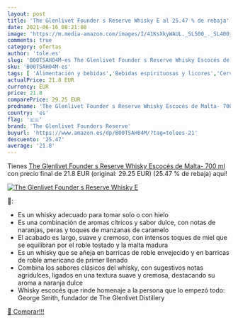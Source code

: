 ```yaml
---
layout: post
title: 'The Glenlivet Founder s Reserve Whisky E al 25.47 % de rebaja'
date: 2021-06-16 08:21:08
image: 'https://m.media-amazon.com/images/I/41KsXkyWAUL._SL500_._SL400_.jpg'
comments: true
category: ofertas
author: 'tole.es'
slug: 'B00TSAH04M-es The Glenlivet Founder s Reserve Whisky Escocés de Malta-...'
sku: 'B00TSAH04M-es'
tags: [ 'Alimentación y bebidas','Bebidas espirituosas y licores','Cervezas, vinos y licores','Whisky','the glenlivet founders reserve','whisky', ]
actualPrice: 21.8 EUR
currency: EUR
price: 21.8
comparePrice: 29.25 EUR
prodname: 'The Glenlivet Founder s Reserve Whisky Escocés de Malta- 700 ml'
country: 'es'
flag: '🇪🇸'
brand: 'The Glenlivet Founders Reserve'
buyurl: 'https://www.amazon.es/dp/B00TSAH04M/?tag=tolees-21'
descuento: '25.47'
average: '21.8'
---
```


Tienes [The Glenlivet Founder s Reserve Whisky Escocés de Malta- 700 ml](https://www.amazon.es/dp/B00TSAH04M/?tag=tolees-21) con precio final de  21.8 EUR (original: 29.25 EUR) (25.47 %  de rebaja) aqui!

[![The Glenlivet Founder s Reserve Whisky E](https://m.media-amazon.com/images/I/41KsXkyWAUL._SL500_._SL400_.jpg)](https://www.amazon.es/dp/B00TSAH04M/?tag=tolees-21)

🔎:

- Es un whisky adecuado para tomar solo o con hielo
- Es una combinación de aromas cítricos y sabor dulce, con notas de naranjas, peras y toques de manzanas de caramelo
- El acabado es largo, suave y cremoso, con intensos toques de miel que se equilibran por el roble tostado y la malta madura
- Es un whisky que se añeja en barricas de roble envejecido y en barricas de roble americano de primer llenado
- Combina los sabores clásicos del whisky, con sugestivos notas agridulces, ligados en una textura suave y cremosa, destacando su aroma a naranja dulce
- Whisky escocés que rinde homenaje a la persona que lo empezó todo: George Smith, fundador de The Glenlivet Distillery

[🛒 Comprar!!!](https://www.amazon.es/dp/B00TSAH04M/?tag=tolees-21)
